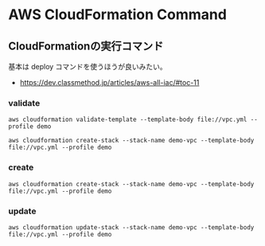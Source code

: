 # AWS CloudFormation Command

## CloudFormationの実行コマンド

基本は deploy コマンドを使うほうが良いみたい。

- https://dev.classmethod.jp/articles/aws-all-iac/#toc-11


### validate

```
aws cloudformation validate-template --template-body file://vpc.yml --profile demo
```

```
aws cloudformation create-stack --stack-name demo-vpc --template-body file://vpc.yml --profile demo
```

### create

```
aws cloudformation create-stack --stack-name demo-vpc --template-body file://vpc.yml --profile demo
```

### update

```
aws cloudformation update-stack --stack-name demo-vpc --template-body file://vpc.yml --profile demo
```

